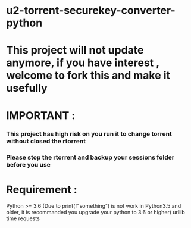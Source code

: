 # u2-torrent-securekey-converter-python

# This project will not update anymore, if you have interest , welcome to fork this and make it usefully

# IMPORTANT :
### This project has high risk on you run it to change torrent without closed the rtorrent
### Please stop the rtorrent and backup your sessions folder before you use


# Requirement :
Python >= 3.6 (Due to print(f"something") is not work in Python3.5 and older, it is recommanded you upgrade your python to 3.6 or higher)
urllib 
time
requests

